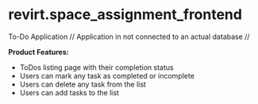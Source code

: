 # revirt.space_assignment_frontend
To-Do Application
// Application in not connected to an actual database //

**Product Features:**

- ToDos listing page with their completion status
- Users can mark any task as completed or incomplete
- Users can delete any task from the list
- Users can add tasks to the list
